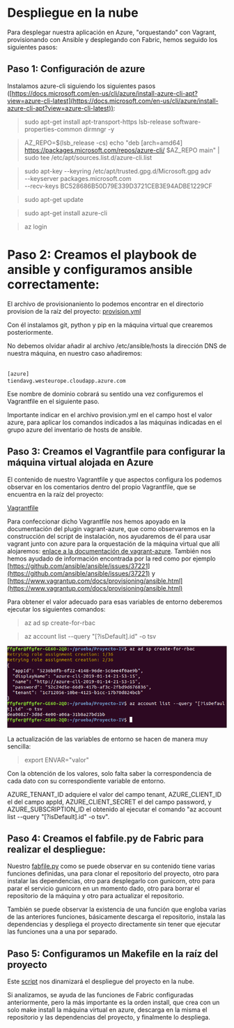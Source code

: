 # Despliegue en la nube

Para desplegar nuestra aplicación en Azure, "orquestando" con Vagrant, provisionando con Ansible y desplegando con Fabric, hemos seguido los siguientes pasos:

## Paso 1: Configuración de azure

Instalamos azure-cli siguiendo los siguientes pasos ([https://docs.microsoft.com/en-us/cli/azure/install-azure-cli-apt?view=azure-cli-latest](https://docs.microsoft.com/en-us/cli/azure/install-azure-cli-apt?view=azure-cli-latest)):

> sudo apt-get install apt-transport-https lsb-release software-properties-common dirmngr -y

> AZ_REPO=$(lsb_release -cs)
echo "deb [arch=amd64] https://packages.microsoft.com/repos/azure-cli/ $AZ_REPO main" | \
    sudo tee /etc/apt/sources.list.d/azure-cli.list

> sudo apt-key --keyring /etc/apt/trusted.gpg.d/Microsoft.gpg adv \
     --keyserver packages.microsoft.com \
     --recv-keys BC528686B50D79E339D3721CEB3E94ADBE1229CF

> sudo apt-get update

> sudo apt-get install azure-cli

> az login

# Paso 2: Creamos el playbook de ansible y configuramos ansible correctamente:

El archivo de provisionaniento lo podemos encontrar en el directorio provision de la raíz del proyecto: [provision.yml](https://github.com/FFGFER/Proyecto-IV/blob/master/provision/provision.yml)

Con él instalamos git, python y pip en la máquina virtual que crearemos posteriormente.

No debemos olvidar añadir al archivo /etc/ansible/hosts la dirección DNS de nuestra máquina, en nuestro caso añadiremos:

~~~

[azure]
tiendavg.westeurope.cloudapp.azure.com

~~~

Ese nombre de dominio cobrará su sentido una vez configuremos el Vagrantfile en el siguiente paso.

Importante indicar en el archivo provision.yml en el campo host el valor azure, para aplicar los comandos indicados a las máquinas indicadas en el grupo azure del inventario de hosts de ansible.

## Paso 3: Creamos el Vagrantfile para configurar la máquina virtual alojada en Azure 

El contenido de nuestro Vagrantfile y que aspectos configura los podemos observar en los comentarios dentro del propio Vagrantfile, que se encuentra en la raíz del proyecto:

[Vagrantfile](https://github.com/FFGFER/Proyecto-IV/blob/master/Vagrantfile)

Para confeccionar dicho Vagrantfile nos hemos apoyado en la documentación del plugin vagrant-azure, que como observaremos en la construcción del script de instalación, nos ayudaremos de él para usar vagrant junto con azure para la orquestación de la máquina virtual que allí alojaremos: [enlace a la documentación de vagrant-azure](https://github.com/Azure/vagrant-azure). También nos hemos ayudado de información encontrada por la red como por ejemplo [https://github.com/ansible/ansible/issues/37221](https://github.com/ansible/ansible/issues/37221) y [https://www.vagrantup.com/docs/provisioning/ansible.html](https://www.vagrantup.com/docs/provisioning/ansible.html)

Para obtener el valor adecuado para esas variables de entorno deberemos ejecutar los siguientes comandos:

> az ad sp create-for-rbac

> az account list --query "[?isDefault].id" -o tsv

![](img/1.png)

La actualización de las variables de entorno se hacen de manera muy sencilla:

> export ENVAR="valor"

Con la obtención de los valores, solo falta saber la correspondencia de cada dato con su correspondiente variable de entorno.

AZURE_TENANT_ID adquiere el valor del campo tenant, AZURE_CLIENT_ID el del campo appId, AZURE_CLIENT_SECRET el del campo password, y AZURE_SUBSCRIPTION_ID el obtenido al ejecutar el comando "az account list --query "[?isDefault].id" -o tsv".

## Paso 4: Creamos el fabfile.py de Fabric para realizar el despliegue:

Nuestro [fabfile.py](https://github.com/FFGFER/Proyecto-IV/blob/master/fabfile.py) como se puede observar en su contenido tiene varias funciones definidas, una para clonar el repositorio del proyecto, otro para instalar las dependencias, otro para desplegarlo con gunicorn, otro para parar el servicio gunicorn en un momento dado, otro para borrar el repositorio de la máquina y otro para actualizar el repositorio.

También se puede observar la existencia de una función que engloba varias de las anteriores funciones, básicamente descarga el repositorio, instala las dependencias y despliega el proyecto directamente sin tener que ejecutar las funciones una a una por separado.

## Paso 5: Configuramos un Makefile en la raíz del proyecto

Este [script](https://github.com/FFGFER/Proyecto-IV/blob/master/Makefile) nos dinamizará el despliegue del proyecto en la nube.

Si analizamos, se ayuda de las funciones de Fabric configuradas anteriormente, pero la más importante es la orden install, que crea con un solo make install la máquina virtual en azure, descarga en la misma el repositorio y las dependencias del proyecto, y finalmente lo despliega.
